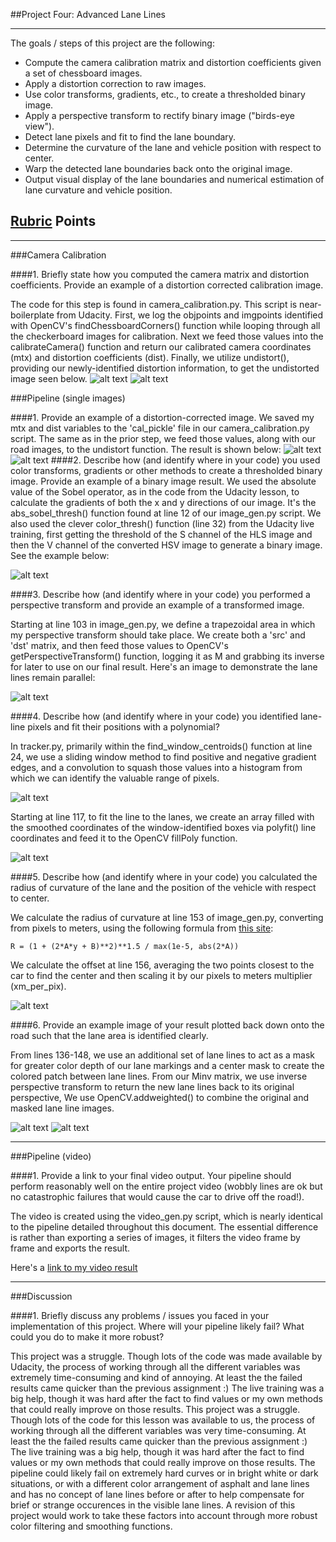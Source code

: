 ##Project Four: Advanced Lane Lines

---
The goals / steps of this project are the following:

* Compute the camera calibration matrix and distortion coefficients given a set of chessboard images.
* Apply a distortion correction to raw images.
* Use color transforms, gradients, etc., to create a thresholded binary image.
* Apply a perspective transform to rectify binary image ("birds-eye view").
* Detect lane pixels and fit to find the lane boundary.
* Determine the curvature of the lane and vehicle position with respect to center.
* Warp the detected lane boundaries back onto the original image.
* Output visual display of the lane boundaries and numerical estimation of lane curvature and vehicle position.

[//]: # (Image References)

[image0]: ./im_content/un-calibrated.jpg "Un-Distored"
[image1]: ./im_content/calibrated.jpg "distorted"
[image2a]: ./im_content/test1.jpg "Road Untransformed"
[image2b]: ./im_content/tracked0.jpg "Road Transformed"
[image3]: ./im_content/binary_0.jpg "Binary Example"
[image4]: ./im_content/perspective_trans_0.jpg "Warp Example"
[image5]: ./im_content/radius_display_0.jpg "Fit Visual"
[image7]: ./im_content/window_pixels_0.jpg "Windowed"
[image8]: ./im_content/fill_road_0.jpg "Fit lines"
[image6]: ./im_content/lines_road_0.jpg "Output"
[image9]: ./im_content/center_display_2.jpg "Final Output"
[video1]: ./output_tracked.mp4 "Video"

## [Rubric](https://review.udacity.com/#!/rubrics/571/view) Points
---
###Camera Calibration

####1. Briefly state how you computed the camera matrix and distortion coefficients. Provide an example of a distortion corrected calibration image.

The code for this step is found in camera_calibration.py. This script is near-boilerplate from Udacity. First, we log the objpoints and imgpoints identified with OpenCV's findChessboardCorners() function while looping through all the checkerboard images for calibration. Next we feed those values into the calibrateCamera() function and return our calibrated camera coordinates (mtx) and distortion coefficients (dist). Finally, we utilize undistort(), providing our newly-identified distortion information, to get the undistorted image seen below. 
![alt text][image0]
![alt text][image1]

###Pipeline (single images)

####1. Provide an example of a distortion-corrected image.
We saved my mtx and dist variables to the 'cal_pickle' file in our camera_calibration.py script. The same as in the prior step, we feed those values, along with our road images, to the undistort function. The result is shown below:
![alt text][image2a]
![alt text][image2b]
####2. Describe how (and identify where in your code) you used color transforms, gradients or other methods to create a thresholded binary image.  Provide an example of a binary image result.
We used the absolute value of the Sobel operator, as in the code from the Udacity lesson, to calculate the gradients of both the x and y directions of our image. It's the abs_sobel_thresh() function found at line 12 of our image_gen.py script. We also used the clever color_thresh() function (line 32) from the Udacity live training, first getting the threshold of the S channel of the HLS image and then the V channel of the converted HSV image to generate a binary image. See the example below:

![alt text][image3]

####3. Describe how (and identify where in your code) you performed a perspective transform and provide an example of a transformed image.

Starting at line 103 in image_gen.py, we define a trapezoidal area in which my perspective transform should take place. We create both a 'src' and 'dst' matrix, and then feed those values to OpenCV's getPerspectiveTransform() function, logging it as M and grabbing its inverse for later to use on our final result. Here's an image to demonstrate the lane lines remain parallel:

![alt text][image4]

####4. Describe how (and identify where in your code) you identified lane-line pixels and fit their positions with a polynomial?

In tracker.py, primarily within the find_window_centroids() function at line 24, we use a sliding window method to find positive and negative gradient edges, and a convolution to squash those values into a histogram from which we can identify the valuable range of pixels.
 
![alt text][image8]

Starting at line 117, to fit the line to the lanes, we create an array filled with the smoothed coordinates of the window-identified boxes via polyfit() line coordinates and feed it to the OpenCV fillPoly function.

![alt text][image7]

####5. Describe how (and identify where in your code) you calculated the radius of curvature of the lane and the position of the vehicle with respect to center.

We calculate the radius of curvature at line 153 of image_gen.py, converting from pixels to meters, using the following formula from [this site](http://www.intmath.com/applications-differentiation/8-radius-curvature.php):
```
R = (1 + (2*A*y + B)**2)**1.5 / max(1e-5, abs(2*A))
```
We calculate the offset at line 156, averaging the two points closest to the car to find the center and then scaling it by our pixels to meters multiplier (xm_per_pix). 

![alt text][image5]

####6. Provide an example image of your result plotted back down onto the road such that the lane area is identified clearly.

From lines 136-148, we use an additional set of lane lines to act as a mask for greater color depth of our lane markings and a center mask to create the colored patch between lane lines. From our Minv matrix, we use inverse perspective transform to return the new lane lines back to its original perspective, We use OpenCV.addweighted() to combine the original and masked lane line images.

![alt text][image6]
![alt text][image9]

---

###Pipeline (video)

####1. Provide a link to your final video output.  Your pipeline should perform reasonably well on the entire project video (wobbly lines are ok but no catastrophic failures that would cause the car to drive off the road!).

The video is created using the video_gen.py script, which is nearly identical to the pipeline detailed throughout this document. The essential difference is rather than exporting a series of images, it filters the video frame by frame and exports the result.

Here's a [link to my video result](./tracked_video.mp4)

---

###Discussion

####1. Briefly discuss any problems / issues you faced in your implementation of this project.  Where will your pipeline likely fail?  What could you do to make it more robust?

This project was a struggle. Though lots of the code was made available by Udacity, the process of working through all the different variables was extremely time-consuming and kind of annoying. At least the the failed results came quicker than the previous assignment :) The live training was a big help, though it was hard after the fact to find values or my own methods that could really improve on those results. 
This project was a struggle. Though lots of the code for this lesson was available to us, the process of working through all the different variables was very time-consuming. At least the the failed results came quicker than the previous assignment :) The live training was a big help, though it was hard after the fact to find values or my own methods that could really improve on those results. 
The pipeline could likely fail on extremely hard curves or in bright white or dark situations, or with a different color arrangement of asphalt and lane lines and has no concept of lane lines before or after to help compensate for brief or strange occurences in the visible lane lines. A revision of this project would work to take these factors into account through more robust color filtering and smoothing functions. 


